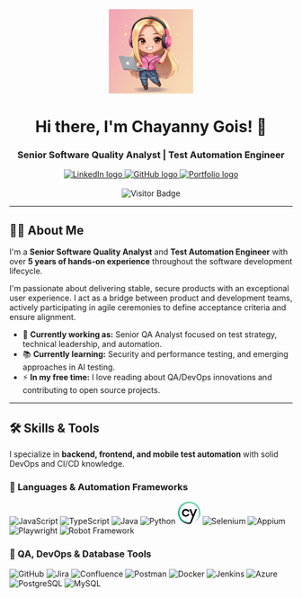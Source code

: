 <div align="center">
  <img src="./assets/image_b542c8.png" alt="Avatar da Chayanny Gois" height="150" />
</div>

<h1 align="center">Hi there, I'm Chayanny Gois! 👋</h1>
<h3 align="center">Senior Software Quality Analyst | Test Automation Engineer</h3>

<div align="center">
  <a href="https://www.linkedin.com/in/chay-gois/" target="_blank">
    <img src="https://img.shields.io/static/v1?message=LinkedIn&logo=linkedin&label=&color=0077B5&logoColor=white&labelColor=&style=for-the-badge" height="25" alt="LinkedIn logo" />
  </a>
  <a href="https://github.com/Chaygois" target="_blank">
    <img src="https://img.shields.io/static/v1?message=GitHub&logo=github&label=&color=181717&logoColor=white&labelColor=&style=for-the-badge" height="25" alt="GitHub logo" />
  </a>
  <a href="https://yourportfolio.com" target="_blank">
    <img src="https://img.shields.io/static/v1?message=Portfolio&logo=google-chrome&label=&color=4285F4&logoColor=white&labelColor=&style=for-the-badge" height="25" alt="Portfolio logo" />
  </a>
</div>

<br/>

<div align="center">
  <img src="https://visitor-badge.laobi.icu/badge?page_id=ChayannyGois.ChayannyGois" alt="Visitor Badge" />
</div>

---

## 👩‍💻 About Me

I'm a **Senior Software Quality Analyst** and **Test Automation Engineer** with over **5 years of hands-on experience** throughout the software development lifecycle.

I'm passionate about delivering stable, secure products with an exceptional user experience. I act as a bridge between product and development teams, actively participating in agile ceremonies to define acceptance criteria and ensure alignment.

- 🔭 **Currently working as:** Senior QA Analyst focused on test strategy, technical leadership, and automation.
- 📚 **Currently learning:** Security and performance testing, and emerging approaches in AI testing.
- ⚡ **In my free time:** I love reading about QA/DevOps innovations and contributing to open source projects.

---

## 🛠 Skills & Tools

I specialize in **backend, frontend, and mobile test automation** with solid DevOps and CI/CD knowledge.

### 🚀 Languages & Automation Frameworks

<div align="left">
  <img src="https://cdn.jsdelivr.net/gh/devicons/devicon/icons/javascript/javascript-plain.svg" height="40" alt="JavaScript" />
  <img src="https://cdn.jsdelivr.net/gh/devicons/devicon/icons/typescript/typescript-plain.svg" height="40" alt="TypeScript" />
  <img src="https://cdn.jsdelivr.net/gh/devicons/devicon/icons/java/java-plain.svg" height="40" alt="Java" />
  <img src="https://cdn.jsdelivr.net/gh/devicons/devicon/icons/python/python-plain.svg" height="40" alt="Python" />
  <img src="https://raw.githubusercontent.com/devicons/devicon/master/icons/cypressio/cypressio-original.svg" height="40" alt="Cypress" />
  <img src="https://cdn.jsdelivr.net/gh/devicons/devicon/icons/selenium/selenium-original.svg" height="40" alt="Selenium" />
  <img src="https://raw.githubusercontent.com/devicons/devicon/master/icons/appium/appium-original.svg" height="40" alt="Appium" />
  <img src="https://playwright.dev/img/playwright-logo.svg" height="40" alt="Playwright" />
  <img src="https://raw.githubusercontent.com/robotframework/robotframework.github.io/master/img/robot-framework-logo.png" height="40" alt="Robot Framework" />
</div>


### 🧰 QA, DevOps & Database Tools

<div align="left">
  <img src="https://cdn.jsdelivr.net/gh/devicons/devicon/icons/github/github-original.svg" height="40" alt="GitHub" />
  <img src="https://cdn.jsdelivr.net/gh/devicons/devicon/icons/jira/jira-plain-wordmark.svg" height="40" alt="Jira" />
  <img src="https://cdn.jsdelivr.net/gh/devicons/devicon/icons/confluence/confluence-plain-wordmark.svg" height="40" alt="Confluence" />
  <img src="https://cdn.jsdelivr.net/gh/devicons/devicon/icons/postman/postman-plain-wordmark.svg" height="40" alt="Postman" />
  <img src="https://cdn.jsdelivr.net/gh/devicons/devicon/icons/docker/docker-plain-wordmark.svg" height="40" alt="Docker" />
  <img src="https://cdn.jsdelivr.net/gh/devicons/devicon/icons/jenkins/jenkins-plain.svg" height="40" alt="Jenkins" />
  <img src="https://cdn.jsdelivr.net/gh/devicons/devicon/icons/azure/azure-plain.svg" height="40" alt="Azure" />
  <img src="https://cdn.jsdelivr.net/gh/devicons/devicon/icons/postgresql/postgresql-plain-wordmark.svg" height="40" alt="PostgreSQL" />
  <img src="https://cdn.jsdelivr.net/gh/devicons/devicon/icons/mysql/mysql-plain-wordmark.svg" height="40" alt="MySQL" />
</div>

